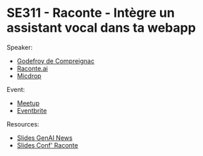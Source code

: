
# SE311 - Raconte - Intègre un assistant vocal dans ta webapp

Speaker:
- [Godefroy de Compreignac](https://www.linkedin.com/in/godefroy/)
- [Raconte.ai](https://raconte.ai/)
- [Micdrop](https://github.com/lonestone/micdrop)

Event:
- [Meetup](https://www.meetup.com/generative-ai-nantes/events/308024171/)
- [Eventbrite](https://www.eventbrite.com/e/s3e11-conf-raconte-integre-un-assistant-vocal-dans-ta-webapp-tickets-1378488388879?aff=oddtdtcreator)

Resources:
- [Slides GenAI News](./genai-news.pdf)
- [Slides Conf' Raconte](./)
